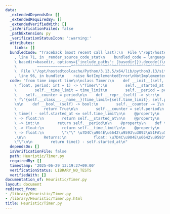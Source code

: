 ```yaml
---
data:
  _extendedDependsOn: []
  _extendedRequiredBy: []
  _extendedVerifiedWith: []
  _isVerificationFailed: false
  _pathExtension: py
  _verificationStatusIcon: ':warning:'
  attributes:
    links: []
  bundledCode: "Traceback (most recent call last):\n  File \"/opt/hostedtoolcache/Python/3.13.5/x64/lib/python3.13/site-packages/onlinejudge_verify/documentation/build.py\"\
    , line 71, in _render_source_code_stat\n    bundled_code = language.bundle(stat.path,\
    \ basedir=basedir, options={'include_paths': [basedir]}).decode()\n          \
    \         ~~~~~~~~~~~~~~~^^^^^^^^^^^^^^^^^^^^^^^^^^^^^^^^^^^^^^^^^^^^^^^^^^^^^^^^^^^^^^^^^^\n\
    \  File \"/opt/hostedtoolcache/Python/3.13.5/x64/lib/python3.13/site-packages/onlinejudge_verify/languages/python.py\"\
    , line 96, in bundle\n    raise NotImplementedError\nNotImplementedError\n"
  code: "from time import time\n\nclass Timer:\n    def __init__(self, time_limit:\
    \ float, period: int = 1) -> \"Timer\":\n        self.__started_at = time()\n\
    \        self.__time_limit = time_limit\n        self.__period = period\n    \
    \    self.__counter = period\n\n    def __repr__(self) -> str:\n        return\
    \ f\"{self.__class__.__name__}(time_limit={self.time_limit}, self.period={self.period})\"\
    \n\n    def __bool__(self) -> bool:\n        self.__counter -= 1\n        if self.__counter:\n\
    \            return True\n\n        self.__counter = self.period\n        return\
    \ time() - self.started_at <= self.time_limit\n\n    @property\n    def started_at(self)\
    \ -> float:\n        return self.__started_at\n\n    @property\n    def period(self)\
    \ -> int:\n        return self.__period\n\n    @property\n    def time_limit(self)\
    \ -> float:\n        return self.__time_limit\n\n    @property\n    def time(self)\
    \ -> float:\n        \"\"\" \u7D4C\u904E\u6642\u9593\u3092\u51FA\u529B\u3059\u308B\
    .\n\n        Returns:\n            float: \u7D4C\u904E\u6642\u9593\n        \"\
    \"\"\n\n        return time() - self.started_at\n"
  dependsOn: []
  isVerificationFile: false
  path: Heuristic/Timer.py
  requiredBy: []
  timestamp: '2025-06-29 13:19:27+09:00'
  verificationStatus: LIBRARY_NO_TESTS
  verifiedWith: []
documentation_of: Heuristic/Timer.py
layout: document
redirect_from:
- /library/Heuristic/Timer.py
- /library/Heuristic/Timer.py.html
title: Heuristic/Timer.py
---
```

